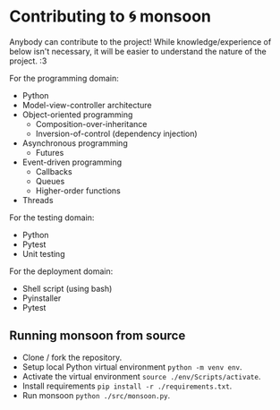 # Contributing to 🌀 monsoon
Anybody can contribute to the project! While knowledge/experience of below 
isn't necessary, it will be easier to understand the nature of the project. :3

For the programming domain:
- Python
- Model-view-controller architecture
- Object-oriented programming
  - Composition-over-inheritance
  - Inversion-of-control (dependency injection)
- Asynchronous programming
  - Futures
- Event-driven programming
  - Callbacks
  - Queues
  - Higher-order functions
- Threads

For the testing domain:
- Python
- Pytest
- Unit testing

For the deployment domain:
- Shell script (using bash)
- Pyinstaller
- Pytest

## Running monsoon from source
- Clone / fork the repository. 
- Setup local Python virtual environment `python -m venv env`.
- Activate the virtual environment `source ./env/Scripts/activate`.
- Install requirements `pip install -r ./requirements.txt`.
- Run monsoon `python ./src/monsoon.py`.
